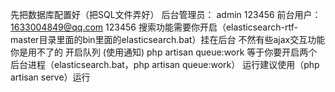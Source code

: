 先把数据库配置好（把SQL文件弄好）
后台管理员：
admin  123456
前台用户：
1633004849@qq.com  123456
搜索功能需要你开启（elasticsearch-rtf-master目录里面的bin里面的elasticsearch.bat）挂在后台
不然有些ajax交互功能你是用不了的
开启队列 (使用通知)
php artisan queue:work
等于你要开启两个后台进程（elasticsearch.bat，php artisan queue:work）
运行建议使用（php artisan serve）运行
